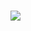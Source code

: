 
<h1 align="Right">
    <img src="https://readme-typing-svg.herokuapp.com/?font=Righteous&size=35&center=true&vCenter=true&width=1000&height=70&duration=4000&lines=Carlo+Ledesma+—+Fascinated+by+coding+and+design." />
</h1>
